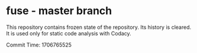 # fuse - master branch

This repository contains frozen state of the repository.
Its history is cleared. It is used only for static code
analysis with Codacy.

Commit Time: 1706765525
